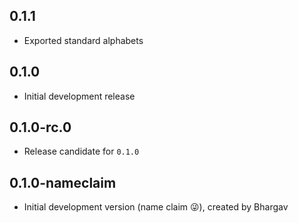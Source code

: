 ## 0.1.1

- Exported standard alphabets

## 0.1.0

- Initial development release

## 0.1.0-rc.0

- Release candidate for `0.1.0`

## 0.1.0-nameclaim

- Initial development version (name claim 😜), created by Bhargav
